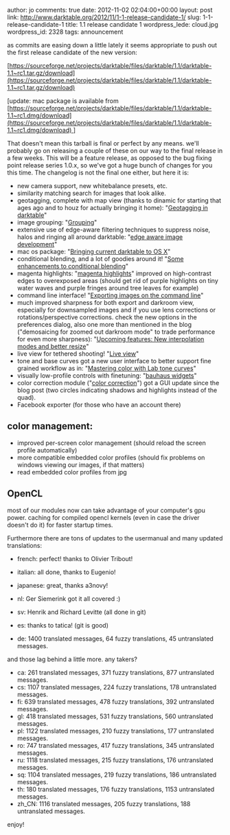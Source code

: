 author: jo
comments: true
date: 2012-11-02 02:04:00+00:00
layout: post
link: http://www.darktable.org/2012/11/1-1-release-candidate-1/
slug: 1-1-release-candidate-1
title: 1.1 release candidate 1
wordpress_lede: cloud.jpg
wordpress_id: 2328
tags: announcement

as commits are easing down a little lately it seems appropriate to push out the first release candidate of the new version:

[https://sourceforge.net/projects/darktable/files/darktable/1.1/darktable-1.1~rc1.tar.gz/download](https://sourceforge.net/projects/darktable/files/darktable/1.1/darktable-1.1~rc1.tar.gz/download)

[update: mac package is available from [https://sourceforge.net/projects/darktable/files/darktable/1.1/darktable-1.1~rc1.dmg/download](https://sourceforge.net/projects/darktable/files/darktable/1.1/darktable-1.1~rc1.dmg/download) ]

That doesn't mean this tarball is final or perfect by any means. we'll probably go on releasing a couple of these on our way to the final release in a few weeks. This will be a feature release, as opposed to the bug fixing point release series 1.0.x, so we've got a huge bunch of changes for you this time. The changelog is not the final one either, but here it is:

* new camera support, new whitebalance presets, etc.
* similarity matching search for images that look alike.
* geotagging, complete with map view (thanks to dinamic for starting that ages ago and to houz for actually bringing it home): "[Geotagging in darktable]({filename}/blog/2012-09-23-geotagging-in-darktable/2012-09-23-geotagging-in-darktable.md)"
* image grouping: "[Grouping]({filename}/blog/2012-09-23-grouping/2012-09-23-grouping.md)"
* extensive use of edge-aware filtering techniques to suppress noise, halos and ringing all around darktable: "[edge aware image development]({filename}/blog/2012-09-02-edge-aware-image-development/2012-09-02-edge-aware-image-development.md)"
* mac os package: "[Bringing current darktable to OS X]({filename}/blog/2012-08-14-bringing-current-darktable-to-os-x/2012-08-14-bringing-current-darktable-to-os-x.md)"
* conditional blending, and a lot of goodies around it! "[Some enhancements to conditional blending]({filename}/blog/2012-07-11-some-enhancements-to-conditional-blending/2012-07-11-some-enhancements-to-conditional-blending.md)"
* magenta highlights: "[magenta highlights]({filename}/blog/2012-07-05-magenta-highlights/2012-07-05-magenta-highlights.md)" improved on high-contrast edges to overexposed areas (should get rid of purple highlights on tiny water waves and purple fringes around tree leaves for example)
* command line interface! "[Exporting images on the command line]({filename}/blog/2012-07-05-exporting-images-on-the-command-line/2012-07-05-exporting-images-on-the-command-line.md)"
* much improved sharpness for both export and darkroom view, especially for downsampled images and if you use lens corrections or rotations/perspective corrections. check the new options in the preferences dialog, also one more than mentioned in the blog
("demosaicing for zoomed out darkroom mode" to trade performance for even more sharpness): "[Upcoming features: New interpolation modes and better resize]({filename}/blog/2012-06-02-upcoming-features-new-interpolation-modes-and-better-resize/2012-06-02-upcoming-features-new-interpolation-modes-and-better-resize.md)"
* live view for tethered shooting! "[Live view]({filename}/blog/2012-05-30-live-view/2012-05-30-live-view.md)"
* tone and base curves got a new user interface to better support fine grained workflow as in: "[Mastering color with Lab tone curves]({filename}/blog/2012-02-12-mastering-color-with-lab-tone-curves/2012-02-12-mastering-color-with-lab-tone-curves.md)"
* visually low-profile controls with finetuning: "[bauhaus widgets]({filename}/blog/2012-03-02-bauhaus-widgets/2012-03-02-bauhaus-widgets.md)"
* color correction module ("[color correction]({filename}/blog/2012-03-11-color-correction/2012-03-11-color-correction.md)") got a GUI update since the blog post (two circles indicating shadows and highlights instead of the quad).
* Facebook exporter (for those who have an account there)

## color management:

* improved per-screen color management (should reload the screen profile automatically)
* more compatible embedded color profiles (should fix problems on windows viewing our images, if that matters)
* read embedded color profiles from jpg

## OpenCL

most of our modules now can take advantage of your computer's gpu power. caching for compiled opencl kernels (even in case the driver doesn't do it) for faster startup times.

Furthermore there are tons of updates to the usermanual and many updated translations:

* french: perfect! thanks to Olivier Tribout!
* italian: all done, thanks to Eugenio!
* japanese: great, thanks a3novy!
* nl: Ger Siemerink got it all covered :)
* sv: Henrik and Richard Levitte (all done in git)
* es: thanks to tatica! (git is good)

* de: 1400 translated messages, 64 fuzzy translations, 45 untranslated messages.

and those lag behind a little more. any takers?

* ca: 261 translated messages, 371 fuzzy translations, 877 untranslated messages.
* cs: 1107 translated messages, 224 fuzzy translations, 178 untranslated messages.
* fi: 639 translated messages, 478 fuzzy translations, 392 untranslated messages.
* gl: 418 translated messages, 531 fuzzy translations, 560 untranslated messages.
* pl: 1122 translated messages, 210 fuzzy translations, 177 untranslated messages.
* ro: 747 translated messages, 417 fuzzy translations, 345 untranslated messages.
* ru: 1118 translated messages, 215 fuzzy translations, 176 untranslated messages.
* sq: 1104 translated messages, 219 fuzzy translations, 186 untranslated messages.
* th: 180 translated messages, 176 fuzzy translations, 1153 untranslated messages.
* zh_CN: 1116 translated messages, 205 fuzzy translations, 188 untranslated messages.

enjoy!

